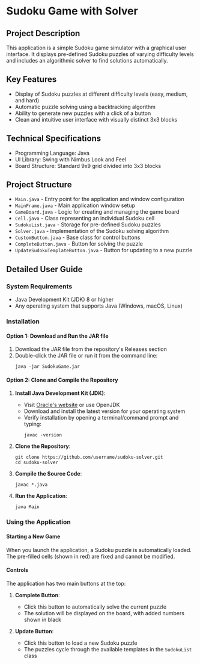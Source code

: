 # Sudoku Game with Solver

## Project Description
This application is a simple Sudoku game simulator with a graphical user interface. It displays pre-defined Sudoku puzzles of varying difficulty levels and includes an algorithmic solver to find solutions automatically.

## Key Features
- Display of Sudoku puzzles at different difficulty levels (easy, medium, and hard)
- Automatic puzzle solving using a backtracking algorithm
- Ability to generate new puzzles with a click of a button
- Clean and intuitive user interface with visually distinct 3x3 blocks

## Technical Specifications
- Programming Language: Java
- UI Library: Swing with Nimbus Look and Feel
- Board Structure: Standard 9x9 grid divided into 3x3 blocks

## Project Structure
- `Main.java` - Entry point for the application and window configuration
- `MainFrame.java` - Main application window setup
- `GameBoard.java` - Logic for creating and managing the game board
- `Cell.java` - Class representing an individual Sudoku cell
- `SudokuList.java` - Storage for pre-defined Sudoku puzzles
- `Solver.java` - Implementation of the Sudoku solving algorithm
- `CustomButton.java` - Base class for control buttons
- `CompleteButton.java` - Button for solving the puzzle
- `UpdateSudokuTemplateButton.java` - Button for updating to a new puzzle

## Detailed User Guide

### System Requirements
- Java Development Kit (JDK) 8 or higher
- Any operating system that supports Java (Windows, macOS, Linux)

### Installation

#### Option 1: Download and Run the JAR file
1. Download the JAR file from the repository's Releases section
2. Double-click the JAR file or run it from the command line:
   ```
   java -jar SudokuGame.jar
   ```

#### Option 2: Clone and Compile the Repository
1. **Install Java Development Kit (JDK)**:
   - Visit [Oracle's website](https://www.oracle.com/java/technologies/javase-downloads.html) or use OpenJDK
   - Download and install the latest version for your operating system
   - Verify installation by opening a terminal/command prompt and typing:
     ```
     javac -version
     ```

2. **Clone the Repository**:
   ```
   git clone https://github.com/username/sudoku-solver.git
   cd sudoku-solver
   ```

3. **Compile the Source Code**:
   ```
   javac *.java
   ```

4. **Run the Application**:
   ```
   java Main
   ```

### Using the Application

#### Starting a New Game
When you launch the application, a Sudoku puzzle is automatically loaded. The pre-filled cells (shown in red) are fixed and cannot be modified.

#### Controls
The application has two main buttons at the top:

1. **Complete Button**:
   - Click this button to automatically solve the current puzzle
   - The solution will be displayed on the board, with added numbers shown in black

2. **Update Button**:
   - Click this button to load a new Sudoku puzzle
   - The puzzles cycle through the available templates in the `SudokuList` class
